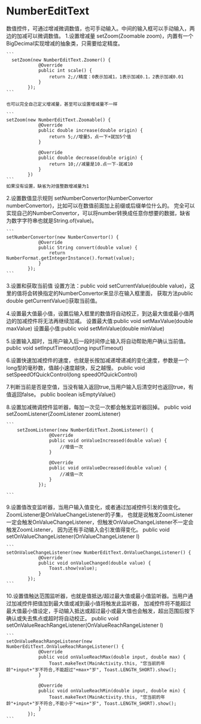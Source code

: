# NumberEditText
数值控件，可通过增减微调数值，也可手动输入。中间的输入框可以手动输入，两边的加减可以微调数值。
1.设置增减量
    setZoom(Zoomable zoom)，内置有一个BigDecimal实现增减的抽象类，只需要给定精度。

    ```
      setZoom(new NumberEditText.Zoomer() {
                @Override
                public int scale() {
                    return 2;//精度：0表示加减1，1表示加减0.1，2表示加减0.01
                }
            });
    ```

    也可以完全自己定义增减量，甚至可以设置增减量不一样

    ```
    setZoom(new NumberEditText.Zoomable() {
                @Override
                public double increase(double origin) {
                    return 5;//增量5，点一下+就加5个值
                }
    
                @Override
                public double decrease(double origin) {
                    return 10;//减量是10.点一下-就减10
                }
            })
    ```
    如果没有设置，缺省为对值整数增减量为1

2.设置数值显示规则
    setNumberConvertor(NumberConvertor numberConvertor)，比如可以在数值前面加上前缀或后缀单位什么的。
完全可以实现自己的NumberConvertor，可以将number转换成任意你想要的数据，缺省为数字字符串也就是String.of(value)。

    ```
    setNumberConvertor(new NumberConvertor() {
                @Override
                public String convert(double value) {
                    return NumberFormat.getIntegerInstance().format(value);
                }
            });
    ```

3.设置和获取当前值
    设置方法：public void setCurrentValue(double value)，这里的值将会转换指定的NumberConvertor来显示在输入框里面，
    获取方法public double getCurrentValue()获取当前值。
  
4.设置最大值最小值，设置后输入框里的数值将自动校正，到达最大值或最小值两边的加减控件将无法再继续加减。
    设置最大值:public void setMaxValue(double maxValue)
    设置最小值:public void setMinValue(double minValue)
    
5.设置输入超时，当用户输入后一段时间停止输入将自动帮助用户确认当前值。
    public void setInputTimeout(long inputTimeout)
    
6.设置快速加减控件的速度，也就是长按加减递增递减的变化速度，参数是一个long型的毫秒数，值越小速度越快，反之越慢。
    public void setSpeedOfQuickControl(long speedOfQuickControl)
    
7.判断当前是否是空值，当没有输入返回true,当用户输入后清空时也返回true，有值返回false。
    public boolean isEmptyValue()
    
8.设置加减微调控件监听器，每加一次见一次都会触发监听器回掉。
    public void setZoomListener(ZoomListener zoomListener)
    
    ```
        setZoomListener(new NumberEditText.ZoomListener() {
                    @Override
                    public void onValueIncreased(double value) {
                        //增值一次
                    }
        
                    @Override
                    public void onValueDecreased(double value) {
                        //减值一次
                    }
                });
    
    ```
    
9.设置值改变监听器，当用户输入值变化，或者通过加减控件引发的值变化。ZoomListener是OnValueChangeListener的子集，
也就是说触发ZoomListener一定会触发OnValueChangeListener，但触发OnValueChangeListener不一定会触发ZoomListener，
因为还有手动输入会引发值得变化。
    public void setOnValueChangeListener(OnValueChangeListener l)
    
    ```
    setOnValueChangeListener(new NumberEditText.OnValueChangeListener() {
                @Override
                public void onValueChanged(double value) {
                    Toast.show(value);
                }
            });
    ```
10.设置值触达范围监听器，也就是值抵达/超过最大值或最小值监听器。当用户通过加减控件把值加到最大值或减到最小值将触发此监听器，
加减控件将不能超过最大值最小值设定，手动输入抵达或超过最小或最大值也会触发，超出范围后按下确认或失去焦点或超时将自动校正。
    public void setOnValueReachRangeListener(OnValueReachRangeListener l) 

    ```
    setOnValueReachRangeListener(new NumberEditText.OnValueReachRangeListener() {
                @Override
                public void onValueReachMax(double input, double max) {
                    Toast.makeText(MainActivity.this, "您当前的年龄"+input+"岁不符合,不能超过"+max+"岁", Toast.LENGTH_SHORT).show();
                }
    
                @Override
                public void onValueReachMin(double input, double min) {
                    Toast.makeText(MainActivity.this, "您当前的年龄"+input+"岁不符合,不能小于"+min+"岁", Toast.LENGTH_SHORT).show();
                }
            });
    ```